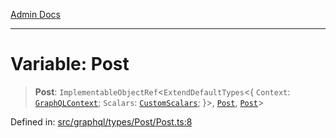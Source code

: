 [Admin Docs](/)

***

# Variable: Post

> **Post**: `ImplementableObjectRef`\<`ExtendDefaultTypes`\<\{ `Context`: [`GraphQLContext`](../../../../context/type-aliases/GraphQLContext.md); `Scalars`: [`CustomScalars`](../../../../scalars/type-aliases/CustomScalars.md); \}\>, [`Post`](../type-aliases/Post.md), [`Post`](../type-aliases/Post.md)\>

Defined in: [src/graphql/types/Post/Post.ts:8](https://github.com/Suyash878/talawa-api/blob/0d5834ec7c0ad3d008c3a8e58fbf32c7824b9122/src/graphql/types/Post/Post.ts#L8)
